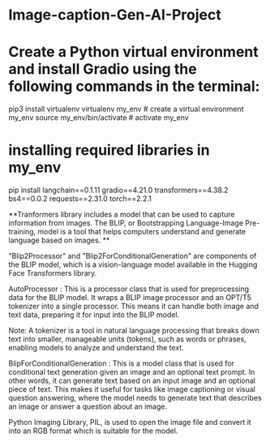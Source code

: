 # Image-caption-Gen-AI-Project

# Create a Python virtual environment and install Gradio using the following commands in the terminal:
pip3 install virtualenv 
virtualenv my_env # create a virtual environment my_env
source my_env/bin/activate # activate my_env

# installing required libraries in my_env
pip install langchain==0.1.11 gradio==4.21.0 transformers==4.38.2 bs4==0.0.2 requests==2.31.0 torch==2.2.1

**Tranformers library includes a model that can be used to capture information from images. The BLIP, or Bootstrapping Language-Image Pre-training, model is a tool that helps computers understand and generate language based on images. **


"Blip2Processor" and "Blip2ForConditionalGeneration" are components of the BLIP model, which is a vision-language model available in the Hugging Face Transformers library.

AutoProcessor : This is a processor class that is used for preprocessing data for the BLIP model. It wraps a BLIP image processor and an OPT/T5 tokenizer into a single processor. This means it can handle both image and text data, preparing it for input into the BLIP model.

Note: A tokenizer is a tool in natural language processing that breaks down text into smaller, manageable units (tokens), such as words or phrases, enabling models to analyze and understand the text.

BlipForConditionalGeneration : This is a model class that is used for conditional text generation given an image and an optional text prompt. In other words, it can generate text based on an input image and an optional piece of text. This makes it useful for tasks like image captioning or visual question answering, where the model needs to generate text that describes an image or answer a question about an image.

Python Imaging Library, PIL, is used to open the image file and convert it into an RGB format which is suitable for the model.
